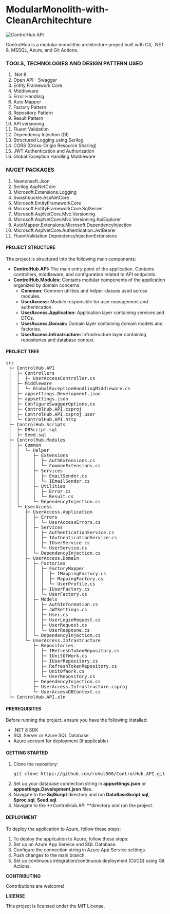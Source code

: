 # ModularMonolith-with-CleanArchitechture
![ControlHub API](https://github.com/ruhul000/ControlHub.API/assets/38735317/76d26efe-d5c5-44e7-be43-8bd18f3dcf36)

ControlHub is a modular monolithic architecture project built with C#, .NET 8, MSSQL, Azure, and Git Actions.

### **TOOLS, TECHNOLOGIES AND DESIGN PATTERN USED** 
1. .Net 8
2. Open API - Swagger
3. Entity Framework Core
4. Middleware
5. Error Handling
6. Auto Mapper
7. Factory Pattern
8. Repository Pattern
9. Result Pattern
10. API versioning
11. Fluent Validation
12. Dependency Injection (DI)
13. Structured Logging using Serilog
14. CORS (Cross-Origin Resource Sharing)
15. JWT Authentication and Authorization
16. Global Exception Handling Middleware 

### **NUGET PACKAGES** 
1. Newtonsoft.Json
2. Serilog.AspNetCore
3. Microsoft.Extensions.Logging
4. Swashbuckle.AspNetCore
5. Microsoft.EntityFrameworkCore
6. Microsoft.EntityFrameworkCore.SqlServer
7. Microsoft.AspNetCore.Mvc.Versioning
8. Microsoft.AspNetCore.Mvc.Versioning.ApiExplorer
9. AutoMapper.Extensions.Microsoft.DependencyInjection
10. Microsoft.AspNetCore.Authentication.JwtBearer
11. FluentValidation.DependencyInjectionExtensions

#### **PROJECT STRUCTURE**
The project is structured into the following main components:

- **ControlHub.API:** The main entry point of the application. Contains controllers, middleware, and configuration related to API endpoints.
- **ControlHub.Modules:** Contains modular components of the application organized by domain concerns.
	- **Common:** Common utilities and helper classes used across modules.
	- **UserAccess:** Module responsible for user management and authentication.
	- **UserAccess.Application:** Application layer containing services and DTOs.
	- **UserAccess.Domain:** Domain layer containing domain models and factories.
	- **UserAccess.Infrastructure:** Infrastructure layer containing repositories and database context.

#### **PROJECT TREE**
<pre>
src
 ├─ ControlHub.API
 │  ├─ Controllers
 │  │  ├─ UserAccessController.cs
 │  ├─ Middleware
 │  │  └─ GlobalExceptionHandlingMiddleware.cs
 │  ├─ appsettings.Development.json
 │  ├─ appsettings.json
 │  ├─ ConfigureSwaggerOptions.cs
 │  ├─ ControlHub.API.csproj
 │  ├─ ControlHub.API.csproj.user
 │  └─ ControlHub.API.http
 ├─ ControlHub.Scripts
 │  ├─ DBScript.sql
 │  ├─ Seed.sql
 ├─ ControlHub.Modules
 │  ├─ Common
 │  │  └─ Helper
 │  │     ├─ Extensions
 │  │     │  ├─ AuthExtensions.cs
 │  │     │  └─ CommonExtensions.cs
 │  │     ├─ Services
 │  │     │  ├─ EmailSender.cs
 │  │     │  └─ IEmailSender.cs
 │  │     ├─ Utilities
 │  │     │  ├─ Error.cs
 │  │     │  └─ Result.cs
 │  │     └─ DependencyInjection.cs
 │  └─ UserAccess
 │     ├─ UserAccess.Application
 │     │  ├─ Errors
 │     │  │  └─ UserAccessErrors.cs
 │     │  ├─ Services
 │     │  │  ├─ AuthenticationService.cs
 │     │  │  ├─ IAuthenticationService.cs
 │     │  │  ├─ IUserService.cs
 │     │  │  └─ UserService.cs
 │     │  └─ DependencyInjection.cs
 │     ├─ UserAccess.Domain
 │     │  ├─ Factories
 │     │  │  ├─ FactoryMapper
 │     │  │  │  ├─ IMappingFactory.cs
 │     │  │  │  ├─ MappingFactory.cs
 │     │  │  │  └─ UserProfile.cs
 │     │  │  ├─ IUserFactory.cs
 │     │  │  └─ UserFactory.cs
 │     │  ├─ Models
 │     │  │  ├─ AuthInformation.cs
 │     │  │  ├─ JWTSettings.cs
 │     │  │  ├─ User.cs
 │     │  │  ├─ UserLoginRequest.cs
 │     │  │  ├─ UserRequest.cs
 │     │  │  └─ UserResposne.cs
 │     │  └─ DependencyInjection.cs
 │     └─ UserAccess.Infrastructure
 │        ├─ Repositories
 │        │  ├─ IRefreshTokenRepository.cs
 │        │  ├─ IUnitOfWork.cs
 │        │  ├─ IUserRepository.cs
 │        │  ├─ RefreshTokenRepository.cs
 │        │  ├─ UnitOfWork.cs
 │        │  └─ UserRepository.cs
 │        ├─ DependencyInjection.cs
 │        ├─ UserAccess.Infrastructure.csproj
 │        └─ UserAccessDBContext.cs
 └─ ControlHub.API.sln
</pre>

#### **PREREQUISITES**
Before running the project, ensure you have the following installed:

- .NET 8 SDK
- SQL Server or Azure SQL Database
- Azure account for deployment (if applicable)

#### **GETTING STARTED**
1. Clone the repository:
    <pre>git clone https://github.com/ruhul000/ControlHub.API.git</pre>
2. Set up your database connection string in **appsettings.json** or **appsettings.Development.json** files.
3. Navigate to the **SqlScript** directory and run **DataBaseScript.sql**, **Sproc.sql**, **Seed.sql**.
4. Navigate to the **ControlHub.API **directory and run the project.

#### DEPLOYMENT
To deploy the application to Azure, follow these steps:

1. To deploy the application to Azure, follow these steps:
2. Set up an Azure App Service and SQL Database.
3. Configure the connection string in Azure App Service settings.
4. Push changes to the main branch.
5. Set up continuous integration/continuous deployment (CI/CD) using Git Actions.

**CONTRIBUTING**

Contributions are welcome!

**LICENSE**

This project is licensed under the MIT License.

